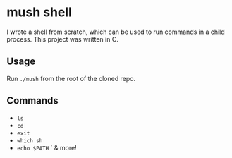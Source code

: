 # mush shell

I wrote a shell from scratch, which can be used to run commands in a child process. This project was written in C.  

## Usage
Run `./mush` from the root of the cloned repo.

## Commands

- `ls`
- `cd`
- `exit`
- `which sh`
- `echo $PATH`
` & more!
